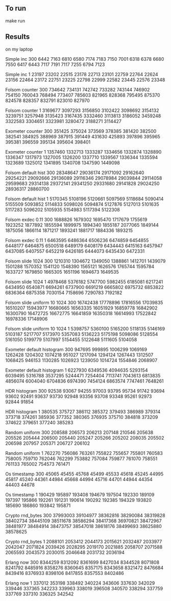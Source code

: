 ## To run

make run

## Results

on my laptop

Simple inc 300
6442
7163
6810
6580
7174
7183
7150
7001
6318
6378
6680
7550
6417
6443
7117
7191
7117
7255
6794
7123

Simple inc 1
23197
23202
22515
23178
22713
23101
22759
22764
22624
23156
22464
23172
22751
23225
22798
22999
22582
23445
22576
23348

Folsom counter 300
734642
734131
742742
733282
743144
746902
754150
760043
768494
773407
785603
821965
828368
795495
875370
824578
828357
832791
823010
827970

Folsom counter 1
3169677
3097293
3156850
3102422
3098692
3154132
3239751
3257948
3135423
3167435
3332460
3113813
3186052
3459248
3322583
3304651
3323981
3280472
3188271
3114427

Exometer counter 300
351425
375024
373569
378385
381420
382500
382541
384925
388969
387915
391449
431630
425893
397896
395965
395381
396559
395134
395604
398401

Exometer counter 1
1357460
1332713
1333287
1334656
1332874
1328890
1336347
1317973
1327005
1326200
1337710
1339567
1336344
1335594
1323689
1325012
1341895
1340708
1347590
1449098

Folsom default hist 300
28348647
29036174
29171092
29162640
29254221
29092666
29136089
29116346
29078984
29039844
29114058
29599683
29314138
29372141
29341250
29331680
29141828
29024250
28936317
28860700

Folsom default hist 1
5170345
5108196
5120661
5097569
5118684
5090414
5155509
5093852
5114833
5098026
5094874
5127876
5127013
5101635
5117283
5096202
5105935
5154983
5117394
5122308

Folsom exdec 0.11 300
1688826
1679302
1695470
1717679
1755619
1923252
1877892
1855594
1899975
1894340
1855187
2077065
1849144
1875056
1866114
1871217
1893241
1881717
1884336
1893215

Folsom exdec 0.11 1
6463595
6486364
6506236
6474859
6454855
6448177
6464875
6500518
6489179
6408179
6434443
6415163
6457947
6437085
6407557
6452219
6426185
6444073
6435430
6472331

Folsom slide 1024 300
1210310
1304672
1349050
1388861
1412701
1439079
1501288
1570352
1541120
1548390
1565121
1626576
1765744
1595784
1633727
1679850
1665305
1651196
1694673
1649535

Folsom slide 1024 1
4978468
5376182
5747700
5982455
6185081
6217241
6434950
6540871
6694261
6737900
6691219
6665802
6975732
6853822
6836364
6875358
7030154
7158696
7290783
7192182

Folsom slide uniform 10 1024 300
16742438
17778896
17816556
17039835
16510207
15943977
16680665
16563335
16051929
16859778
16842902
16300790
16472725
16672775
16641859
16350318
16614993
17522842
16978336
17148906

Folsom slide uniform 10 1024 1
5398757
5360100
5165200
5118135
5146169
5103187
5217707
5173970
5357083
5136223
5175198
5098086
5128554
5161050
5199779
5107997
5154455
5122648
5111605
5104058

Exometer default histogram 300
947695
999895
1006299
1069169
1262428
1204302
1074218
951027
1217094
1294124
1267443
1312507
1068425
946153
1130285
1026923
1239050
1014724
1554846
2068907

Exometer default histogram 1
6227930
6349536
4094635
5293154
6039495
5316788
3537295
5244471
7254404
7113741
7043613
6813835
4856074
6004040
6704836
6974390
7454124
6863574
7747461
7648261

HDR histogram 300
92538
93067
94255
97003
93795
95734
91742
93694
93602
92491
93637
93730
92948
93356
93708
93348
95261
92973
92844
91854

HDR histogram 1
380535
375727
386112
385372
379493
386989
379314
373718
374261
385936
377352
380365
376935
375710
384818
373209
374622
379651
377240
385283

Random uniform 300
208588
206573
206213
207148
210546
205638
205526
205444
206500
205440
205247
205266
205202
208035
205502
206598
207957
205371
206727
206102

Random uniform 1
762270
756086
763261
755822
755657
755801
760583
758005
759710
762046
762299
753882
757084
759877
761070
758551
761133
765002
754573
761471

Os timestamp 300
45065
45455
45768
45499
45533
45618
45245
44995
45817
45240
44361
44984
45668
44994
45716
44701
44944
44354
44403
44678

Os timestamp 1
190429
195897
193408
194679
197504
192330
189109
197397
195866
192261
191231
190614
190292
192385
194329
193820
185690
186860
193842
195871

Crypto rnd_bytes 300
37993003
39104977
38362816
38290084
38319828
38402734
38445109
38511678
38586294
38417368
36970821
38472967
38481977
38484914
38473757
38547018
38618176
38499693
38625880
38578625

Crypto rnd_bytes 1
2088101
2053412
2044173
2015621
2032487
2033977
2042047
2071824
2039426
2028295
2019170
2021885
2058707
2071588
2065593
2043573
2030015
2046648
2031732
2036194

Erlang now 300
8344259
8312092
8361699
8427034
8344528
8071808
8241792
8485916
8358276
8360645
8357175
8343658
8321472
8476684
8439416
8376933
8398106
8417855
8357553
8402486

Erlang now 1
337012
353198
338492
340224
343606
337630
342029
339446
337365
342233
339963
338019
396508
340570
338294
337759
337769
337310
336325
342542
